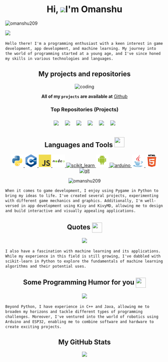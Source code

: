<!--<img src="https://github.com/Omanshu209/Omanshu209/assets/114089324/d8998bd3-13d6-4ce3-9b8c-9ad34c7990a2" width="1000" height="400" />-->

<div align = "center">
  <h1 align = "center">Hi, <img src = "https://user-images.githubusercontent.com/18350557/176309783-0785949b-9127-417c-8b55-ab5a4333674e.gif" />I'm Omanshu
  </h1>
</div>

<p align="left"> <img src="https://komarev.com/ghpvc/?username=omanshu209&label=Profile%20views&color=0e75b6&style=flat" alt="omanshu209" /> </p>
<img src = "https://github.com/Omanshu209/Omanshu209/assets/114089324/063a08f4-7203-4457-b9f1-1a86af7e3bc7" />

```
Hello there! I'm a programming enthusiast with a keen interest in game development, app development, and machine learning. My journey into the world of programming started at a young age, and I've since honed my skills in various technologies and languages.
```

<div align = "center">
  <h2 align = "center">My projects and repositories
  </h2>
  <img align="center" alt="coding" width="450" src="https://media.tenor.com/FpaDM99g9BUAAAAC/courage-the-cowardly-dog-coding.gif">
  
  **All of my `projects` are available at** [Github](https://www.github.com/Omanshu209)
</div>

<div align = "center">
  <h3 align = "center">Top Repositories (Projects)
  </h3>
  <a href="https://github.com/Omanshu209/HighwayHeist_Game"><img align="center" style="margin:0.5rem" src="https://github-readme-stats.vercel.app/api/pin/?username=Omanshu209&repo=HighwayHeist_Game&title_color=ffc857&icon_color=8ac926&text_color=daf7dc&bg_color=151516"
  href="https://github.com/Omanshu209/HighwayHeist_Game" /></a>
  <a href="https://github.com/Omanshu209/PlatformerGame_ProductionPhase"><img align="center" style="margin:0.5rem" src="https://github-readme-stats.vercel.app/api/pin/?username=Omanshu209&repo=PlatformerGame_ProductionPhase&title_color=ffc857&icon_color=8ac926&text_color=daf7dc&bg_color=151516" /></a>
  <a href="https://github.com/Omanshu209/Diagnosify_ML"><img align="center" style="margin:0.5rem" src="https://github-readme-stats.vercel.app/api/pin/?username=Omanshu209&repo=Diagnosify_ML&title_color=ffc857&icon_color=8ac926&text_color=daf7dc&bg_color=151516" /></a>
  <a href="https://github.com/Omanshu209/Pokedex"><img align="center" style="margin:0.5rem" src="https://github-readme-stats.vercel.app/api/pin/?username=Omanshu209&repo=Pokedex&title_color=ffc857&icon_color=8ac926&text_color=daf7dc&bg_color=151516" /></a>
  <a href="https://github.com/Omanshu209/ExploreWiki"><img align="center" style="margin:0.5rem" src="https://github-readme-stats.vercel.app/api/pin/?username=Omanshu209&repo=ExploreWiki&title_color=ffc857&icon_color=8ac926&text_color=daf7dc&bg_color=151516" /></a>
  <a href="https://github.com/Omanshu209/PyDuino_Bot-WiFi"><img align="center" style="margin:0.5rem" src="https://github-readme-stats.vercel.app/api/pin/?username=Omanshu209&repo=PyDuino_Bot-WiFi&title_color=ffc857&icon_color=8ac926&text_color=daf7dc&bg_color=151516" /></a>
</div>

<div align = "center">
  <h2 align="center">Languages and Tools  <img src = "https://raw.githubusercontent.com/rahulbanerjee26/githubProfileReadmeGenerator/main/gifs/code.gif" width = 32px height=32px>
  </h2>
  <p align="center"> <a href="https://www.python.org" target="_blank" rel="noreferrer"> <img src="https://raw.githubusercontent.com/devicons/devicon/master/icons/python/python-original.svg" alt="python" width="40" height="40"/> </a><a href="https://www.w3schools.com/cpp/" target="_blank" rel="noreferrer"> <img src="https://raw.githubusercontent.com/devicons/devicon/master/icons/cplusplus/cplusplus-original.svg" alt="cplusplus" width="40" height="40"/> </a> <a href="https://developer.mozilla.org/en-US/docs/Web/JavaScript" target="_blank" rel="noreferrer"> <img src="https://raw.githubusercontent.com/devicons/devicon/master/icons/javascript/javascript-original.svg" alt="javascript" width="40" height="40"/> </a> <a href="https://nodejs.org" target="_blank" rel="noreferrer"> <img src="https://raw.githubusercontent.com/devicons/devicon/master/icons/nodejs/nodejs-original-wordmark.svg" alt="nodejs" width="40" height="40"/> </a> <a href="https://scikit-learn.org/" target="_blank" rel="noreferrer"> <img src="https://upload.wikimedia.org/wikipedia/commons/0/05/Scikit_learn_logo_small.svg" alt="scikit_learn" width="40" height="40"/> </a><a href="https://developer.android.com" target="_blank" rel="noreferrer"> <img src="https://raw.githubusercontent.com/devicons/devicon/master/icons/android/android-original-wordmark.svg" alt="android" width="40" height="40"/> </a><a href="https://www.arduino.cc/" target="_blank" rel="noreferrer"> <img src="https://cdn.worldvectorlogo.com/logos/arduino-1.svg" alt="arduino" width="40" height="40"/> </a><a href="https://www.java.com" target="_blank" rel="noreferrer"> <img src="https://raw.githubusercontent.com/devicons/devicon/master/icons/java/java-original.svg" alt="java" width="40" height="40"/> </a> <a href="https://www.w3.org/html/" target="_blank" rel="noreferrer"> <img src="https://raw.githubusercontent.com/devicons/devicon/master/icons/html5/html5-original-wordmark.svg" alt="html5" width="40" height="40"/><a href="https://git-scm.com/" target="_blank" rel="noreferrer"> <img src="https://www.vectorlogo.zone/logos/git-scm/git-scm-icon.svg" alt="git" width="40" height="40"/> </a> 
  </p>
  <p><img align="center" src="https://github-readme-stats.vercel.app/api/top-langs?username=omanshu209&show_icons=true&theme=radical&locale=en&layout=compact&langs_count=15" alt="omanshu209" />
  </p>
</div>

```
When it comes to game development, I enjoy using Pygame in Python to bring my ideas to life. I've created several projects, experimenting with different game mechanics and graphics. Additionally, I'm well-versed in app development using Kivy and KivyMD, allowing me to design and build interactive and visually appealing applications.
```
<!--<p>&nbsp;<img align="center" src="https://github-readme-stats.vercel.app/api?username=omanshu209&show_icons=true&theme=dracula&locale=en" alt="omanshu209" /></p>-->

<div align = "center">
  <h2> Quotes <img align ='center' src='https://raw.githubusercontent.com/rahulbanerjee26/githubProfileReadmeGenerator/main/gifs/winkFace.gif' width = '32px' height= '32px'>
  </h2>
  <img src = "https://quotes-github-readme.vercel.app/api?type=horizontal&theme=tokyonight" />
</div>

```
I also have a fascination with machine learning and its applications. While my experience in this field is still growing, I've dabbled with scikit-learn in Python to explore the fundamentals of machine learning algorithms and their potential uses.
```

<!--<img src="https://rm.up.railway.app/" width="512px"/>-->

<div align = "center">
  <h2> Some Programming Humor for you <img align ='center' src='https://raw.githubusercontent.com/rahulbanerjee26/githubProfileReadmeGenerator/main/gifs/winkFace.gif' width = '32px' height= '32px'>
  </h2>
  <img src = "https://readme-jokes.vercel.app/api?theme=default" />
</div>

```
Beyond Python, I have experience in C++ and Java, allowing me to broaden my horizons and tackle different types of programming challenges. Moreover, I've ventured into the world of robotics using Arduino and ESP32, enabling me to combine software and hardware to create exciting projects.
```

<div align = "center">
  <h2 align = "center">My GitHub Stats
  </h2>
  <a href="http://www.github.com/Omanshu209"><img src="https://github-readme-streak-stats.herokuapp.com/?user=Omanshu209&stroke=ffffff&background=1c1917&ring=0891b2&fire=0891b2&currStreakNum=ffffff&currStreakLabel=0891b2&sideNums=ffffff&sideLabels=ffffff&dates=ffffff&hide_border=true" />
  </a>
</div>
